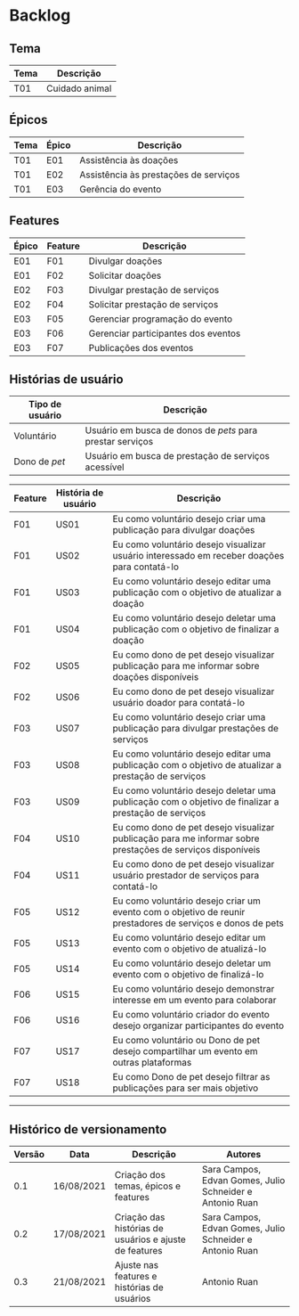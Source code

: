 # Backlog

## Tema

| Tema | Descrição |
| --- | ---|
| T01 | Cuidado animal |

## Épicos

| Tema | Épico | Descrição |
| --- | --- | --- |
| T01 | E01 | Assistência às doações |
| T01 | E02 | Assistência às prestações de serviços |
| T01 | E03 | Gerência do evento |  

## Features

| Épico | Feature | Descrição |
| --- | --- | --- |
| E01 | F01 | Divulgar doações |
| E01 | F02 | Solicitar doações | 
| E02 | F03 | Divulgar prestação de serviços |
| E02 | F04 | Solicitar prestação de serviços | 
| E03 | F05 | Gerenciar programação do evento |
| E03 | F06 | Gerenciar participantes dos eventos |
| E03 | F07 | Publicações dos eventos |



## Histórias de usuário

| Tipo de usuário | Descrição |
| --- | --- |
| Voluntário | Usuário em busca de donos de *pets* para prestar serviços |
| Dono de *pet* | Usuário em busca de prestação de serviços acessível |

| Feature | História de usuário | Descrição | 
| --- | --- | --- |
| F01 | US01 | Eu como voluntário desejo criar uma publicação para divulgar doações |
| F01 | US02 | Eu como voluntário desejo visualizar usuário interessado em receber doações para contatá-lo | 
| F01 | US03 | Eu como voluntário desejo editar uma publicação com o objetivo de atualizar a doação |
| F01 | US04 | Eu como voluntário desejo deletar uma publicação com o objetivo de finalizar a doação |
| F02 | US05 | Eu como dono de pet desejo visualizar publicação para me informar sobre doações disponíveis |
| F02 | US06 | Eu como dono de pet desejo visualizar usuário doador para contatá-lo |
| F03 | US07 | Eu como voluntário desejo criar uma publicação para divulgar prestações de serviços |
| F03 | US08 | Eu como voluntário desejo editar uma publicação com o objetivo de atualizar a prestação de serviços |
| F03 | US09 | Eu como voluntário desejo deletar uma publicação com o objetivo de finalizar a prestação de serviços |
| F04 | US10 | Eu como dono de pet desejo visualizar publicação para me informar sobre prestações de serviços disponíveis |
| F04 | US11 | Eu como dono de pet desejo visualizar usuário prestador de serviços para contatá-lo |
| F05 | US12 | Eu como voluntário desejo criar um evento com o objetivo de reunir prestadores de serviços e donos de pets |
| F05 | US13 | Eu como voluntário desejo editar um evento com o objetivo de atualizá-lo|
| F05 | US14 | Eu como voluntário desejo deletar um evento com o objetivo de finalizá-lo |
| F06 | US15 | Eu como voluntário desejo demonstrar interesse em um evento para colaborar |
| F06 | US16 | Eu como voluntário criador do evento desejo organizar participantes do evento | 
| F07 | US17 | Eu como voluntário ou Dono de pet desejo compartilhar um evento em outras plataformas |
| F07 | US18 | Eu como Dono de pet desejo filtrar as publicações para ser mais objetivo | 


--- 
## Histórico de versionamento 

| Versão | Data | Descrição | Autores |
| --- | --- | --- | --- |
| 0.1 | 16/08/2021 | Criação dos temas, épicos e features | Sara Campos, Edvan Gomes, Julio Schneider e Antonio Ruan |
| 0.2 | 17/08/2021 | Criação das histórias de usuários e ajuste de features | Sara Campos, Edvan Gomes, Julio Schneider e Antonio Ruan |
| 0.3 | 21/08/2021 | Ajuste nas features e histórias de usuários | Antonio Ruan |
